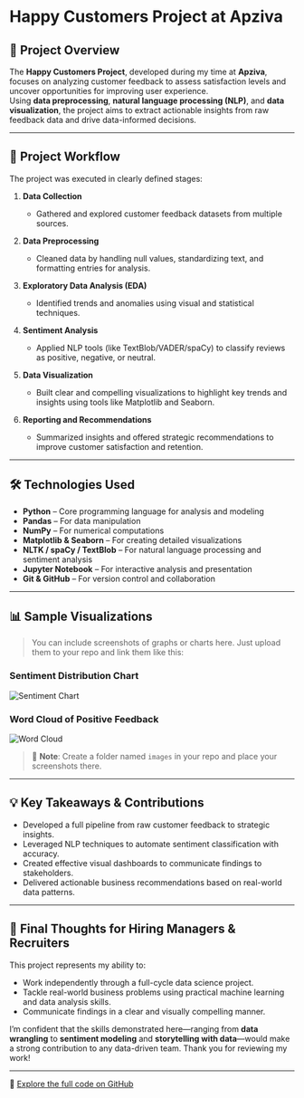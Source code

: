 # Happy Customers Project at Apziva

## 📝 Project Overview

The **Happy Customers Project**, developed during my time at **Apziva**, focuses on analyzing customer feedback to assess satisfaction levels and uncover opportunities for improving user experience.  
Using **data preprocessing**, **natural language processing (NLP)**, and **data visualization**, the project aims to extract actionable insights from raw feedback data and drive data-informed decisions.

---

## 🔄 Project Workflow

The project was executed in clearly defined stages:

1. **Data Collection**  
   - Gathered and explored customer feedback datasets from multiple sources.

2. **Data Preprocessing**  
   - Cleaned data by handling null values, standardizing text, and formatting entries for analysis.

3. **Exploratory Data Analysis (EDA)**  
   - Identified trends and anomalies using visual and statistical techniques.

4. **Sentiment Analysis**  
   - Applied NLP tools (like TextBlob/VADER/spaCy) to classify reviews as positive, negative, or neutral.

5. **Data Visualization**  
   - Built clear and compelling visualizations to highlight key trends and insights using tools like Matplotlib and Seaborn.

6. **Reporting and Recommendations**  
   - Summarized insights and offered strategic recommendations to improve customer satisfaction and retention.

---

## 🛠️ Technologies Used

- **Python** – Core programming language for analysis and modeling  
- **Pandas** – For data manipulation  
- **NumPy** – For numerical computations  
- **Matplotlib & Seaborn** – For creating detailed visualizations  
- **NLTK / spaCy / TextBlob** – For natural language processing and sentiment analysis  
- **Jupyter Notebook** – For interactive analysis and presentation  
- **Git & GitHub** – For version control and collaboration  

---

## 📊 Sample Visualizations

> You can include screenshots of graphs or charts here. Just upload them to your repo and link them like this:

### Sentiment Distribution Chart
![Sentiment Chart](images/sentiment_distribution.png)

### Word Cloud of Positive Feedback
![Word Cloud](images/wordcloud_positive.png)

> 📌 **Note**: Create a folder named `images` in your repo and place your screenshots there.

---

## 💡 Key Takeaways & Contributions

- Developed a full pipeline from raw customer feedback to strategic insights.
- Leveraged NLP techniques to automate sentiment classification with accuracy.
- Created effective visual dashboards to communicate findings to stakeholders.
- Delivered actionable business recommendations based on real-world data patterns.

---

## 🙌 Final Thoughts for Hiring Managers & Recruiters

This project represents my ability to:
- Work independently through a full-cycle data science project.
- Tackle real-world business problems using practical machine learning and data analysis skills.
- Communicate findings in a clear and visually compelling manner.

I’m confident that the skills demonstrated here—ranging from **data wrangling** to **sentiment modeling** and **storytelling with data**—would make a strong contribution to any data-driven team. Thank you for reviewing my work!

---

📁 [Explore the full code on GitHub](https://github.com/AlvinSMoyo/AlvinM_KpEVXA8fWeQhuv6f)

